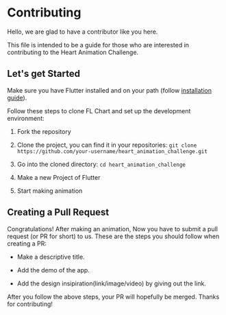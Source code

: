 # Contributing
Hello, we are glad to have a contributor like you here.  

This file is intended to be a guide for those who are interested in contributing to the Heart Animation Challenge.

## Let's get Started

Make sure you have Flutter installed and on your path (follow [installation guide](https://docs.flutter.dev/get-started/install)).

Follow these steps to clone FL Chart and set up the development environment:

1. Fork the repository

2. Clone the project, you can find it in your repositories: `git clone https://github.com/your-username/heart_animation_challenge.git`

3. Go into the cloned directory: `cd heart_animation_challenge`

4. Make a new Project of Flutter

5. Start making animation


## Creating a Pull Request

Congratulations! After making an animation, Now you have to
submit a pull request (or PR for short) to us. These are the steps you should
follow when creating a PR:
 
- Make a descriptive title.

- Add the demo of the app.

- Add the design insipiration(link/image/video) by giving out the link.

After you follow the above steps, your PR will hopefully be merged. Thanks for
contributing!
